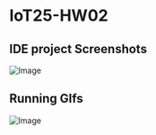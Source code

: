 # IoT25-HW02

## IDE project Screenshots
![Image](https://github.com/user-attachments/assets/8d6ec186-11cf-456f-9f37-aef8ab93e0e1)
## Running GIfs
![Image](https://github.com/user-attachments/assets/da13a336-e031-4db9-971f-69eabba90662)

